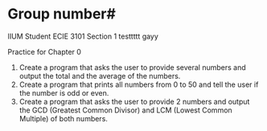 # Group number#
IIUM Student ECIE 3101 Section 1
testtttt gayy

Practice for Chapter 0
1. Create a program that asks the user to provide several numbers and output the total and the average of the numbers.
2. Create a program that prints all numbers from 0 to 50 and tell the user if the number is odd or even.
3. Create a program that asks the user to provide 2 numbers and output the GCD (Greatest Common Divisor) and LCM (Lowest Common Multiple) of both numbers.
